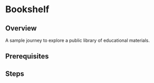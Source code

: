 # Bookshelf

## Overview

A sample journey to explore a public library of educational materials.

## Prerequisites

## Steps
